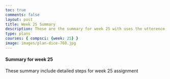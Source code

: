 ```yaml
---
toc: true
comments: false
layout: post
title: Week 25 Summary
description: These are the summary for week 25 with uses the utterence bot
type: plans
courses: { compsci: {week: 25} }
image: images/plan-dice-760.jpg
---
```



#### Summary for week 25
These summary include detailed steps for week 25 assignment

<script src="https://utteranc.es/client.js"
    repo="srivaidyas/student2.0"
    issue-term="pathname"
    label="comments"
    theme="github-light"
    crossorigin="anonymous"
    async>
</script>

